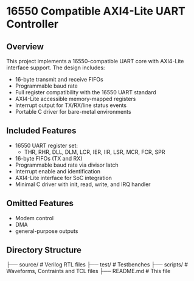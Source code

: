 # 16550 Compatible AXI4-Lite UART Controller

## Overview

This project implements a 16550-compatible UART core with AXI4-Lite interface support. The design includes:
- 16-byte transmit and receive FIFOs
- Programmable baud rate
- Full register compatibility with the 16550 UART standard
- AXI4-Lite accessible memory-mapped registers
- Interrupt output for TX/RX/line status events
- Portable C driver for bare-metal environments

## Included Features

- 16550 UART register set:
  - THR, RHR, DLL, DLM, LCR, IER, IIR, LSR, MCR, FCR, SPR
- 16-byte FIFOs (TX and RX)
- Programmable baud rate via divisor latch
- Interrupt enable and identification
- AXI4-Lite interface for SoC integration
- Minimal C driver with init, read, write, and IRQ handler

## Omitted Features
- Modem control
- DMA
- general-purpose outputs

## Directory Structure

├── source/ # Verilog RTL files
├── test/ # Testbenches
├── scripts/ # Waveforms, Contraints and TCL files
├── README.md # This file
